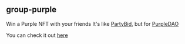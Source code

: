 ## group-purple

Win a Purple NFT with your friends
It's like [PartyBid](https://www.partybid.app), but for [PurpleDAO](https://purple.construction)

You can check it out [here](https://grouppurple.com)